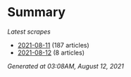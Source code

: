 # Summary
*Latest scrapes*
* [2021-08-11](https://github.com/nuuuwan/news_lk/blob/data/news_lk.2021-08-11.json) (187 articles)
* [2021-08-12](https://github.com/nuuuwan/news_lk/blob/data/news_lk.2021-08-12.json) (8 articles)

*Generated at 03:08AM, August 12, 2021*